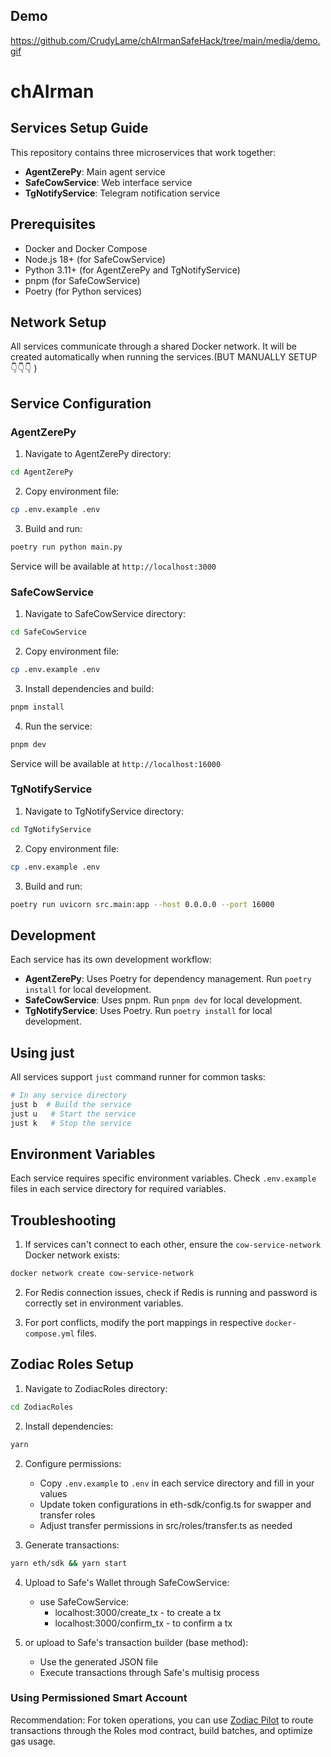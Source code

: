 ## Demo

https://github.com/CrudyLame/chAIrmanSafeHack/tree/main/media/demo.gif


# chAIrman 

## Services Setup Guide

This repository contains three microservices that work together:
- **AgentZerePy**: Main agent service
- **SafeCowService**: Web interface service
- **TgNotifyService**: Telegram notification service


## Prerequisites

- Docker and Docker Compose
- Node.js 18+ (for SafeCowService)
- Python 3.11+ (for AgentZerePy and TgNotifyService)
- pnpm (for SafeCowService)
- Poetry (for Python services)

## Network Setup

All services communicate through a shared Docker network. It will be created automatically when running the services.(BUT MANUALLY SETUP 👇👇👇 )

## Service Configuration

### AgentZerePy

1. Navigate to AgentZerePy directory:
```bash
cd AgentZerePy
```

2. Copy environment file:
```bash
cp .env.example .env
```

3. Build and run:
```bash
poetry run python main.py
```

Service will be available at `http://localhost:3000`

### SafeCowService

1. Navigate to SafeCowService directory:
```bash
cd SafeCowService
```

2. Copy environment file:
```bash
cp .env.example .env
```

3. Install dependencies and build:
```bash
pnpm install
```

4. Run the service:
```bash
pnpm dev
```

Service will be available at `http://localhost:16000`

### TgNotifyService

1. Navigate to TgNotifyService directory:
```bash
cd TgNotifyService
```

2. Copy environment file:
```bash
cp .env.example .env
```

3. Build and run:
```bash
poetry run uvicorn src.main:app --host 0.0.0.0 --port 16000
```

## Development

Each service has its own development workflow:

- **AgentZerePy**: Uses Poetry for dependency management. Run `poetry install` for local development.
- **SafeCowService**: Uses pnpm. Run `pnpm dev` for local development.
- **TgNotifyService**: Uses Poetry. Run `poetry install` for local development.

## Using just

All services support `just` command runner for common tasks:

```bash
# In any service directory
just b  # Build the service
just u   # Start the service
just k   # Stop the service
```

## Environment Variables

Each service requires specific environment variables. Check `.env.example` files in each service directory for required variables.

## Troubleshooting

1. If services can't connect to each other, ensure the `cow-service-network` Docker network exists:
```bash
docker network create cow-service-network
```

2. For Redis connection issues, check if Redis is running and password is correctly set in environment variables.

3. For port conflicts, modify the port mappings in respective `docker-compose.yml` files. 

## Zodiac Roles Setup

1. Navigate to ZodiacRoles directory:
```bash
cd ZodiacRoles
```

2. Install dependencies:
```bash
yarn
```

2. Configure permissions:
   - Copy `.env.example` to `.env` in each service directory and fill in your values
   - Update token configurations in eth-sdk/config.ts for swapper and transfer roles
   - Adjust transfer permissions in src/roles/transfer.ts as needed

3. Generate transactions:
```bash
yarn eth/sdk && yarn start
```

4. Upload to Safe's Wallet through SafeCowService:
    - use SafeCowService:
        - localhost:3000/create_tx - to create a tx
        - localhost:3000/confirm_tx - to confirm a tx
  
4. or upload to Safe's transaction builder (base method):
   - Use the generated JSON file
   - Execute transactions through Safe's multisig process

### Using Permissioned Smart Account

Recommendation: For token operations, you can use [Zodiac Pilot](https://pilot.gnosisguild.org) to route transactions through the Roles mod contract, build batches, and optimize gas usage.
